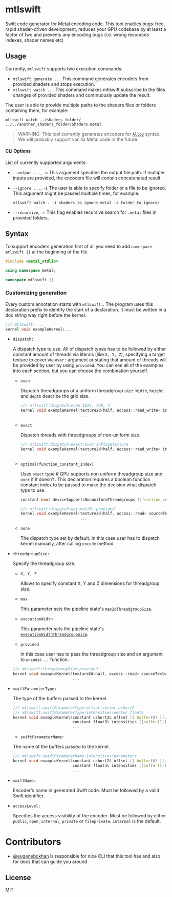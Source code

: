 # mtlswift

Swift code generator for Metal encoding code. This tool enables bugs-free, rapid shader-driven development, reduces your GPU codebase by at least a factor of two and prevents any encoding bugs (i.e. wrong resources indexes, shader names etc)

## Usage

Currently, `mtlswift` supports two execution commands:
* `mtlswift generate ...`
  This command generates encoders from provided shaders and stops execution.
* `mtlswift watch ...`
  This command makes mtlswift subscribe to the files changes of provided shaders and continuously update the result.

The user is able to provide multiple paths to the shaders files or folders containing them, for example:
```Shell
mtlswift watch ../shaders_folder/ ../../another_shaders_folder/Shaders.metal
```

> WARNING: This tool currently generates encoders for [`Alloy`](https://github.com/s1ddok/Alloy) syntax. We will probably support vanilla Metal code in the future.

#### CLI Options

List of currently supported arguments:
* `--output ...`, `-o`
  This argument specifies the output file path. If multiple inputs are provided, the encoders file will contain concatenated result.

* `--ignore ...`, `-i`
  The user is able to specify folder or a file to be ignored. This argument might be passed multiple times, for example:
  ```Shell
  mtlswift watch . -i shaders_to_ignore.metal -i folder_to_ignore/
  ```
* `--recursive`, `-r`
  This flag enables recursive search for `.metal` files in provided folders.

## Syntax

To support encoders generation first of all you need to add `namespace mtlswift {}` at the beginning of the file.

```C++
#include <metal_stdlib>

using namespace metal;

namespace mtlswift {}
```

### Customizing generation

Every custom annotation starts with `mtlswift:`. The program uses this declaration prefix to identify the start of a declaration. It must be written in a doc string way right before the kernel.
  
  ```C++
  /// mtlswift: ...
  kernel void exampleKernel(...
  ```

* `dispatch:`

  A dispatch type to use. All of dispatch types has to be followed by either constant amount of threads via literals (like `X, Y, Z`), specifying a target texture to cover via `over:` argument or stating that amount of threads will be provided by user by using `provided`. You can see all of the examples into each section, but you can choose the combination yourself.

  * `even`

    Dispatch threadgroups of a uniform threadgroup size. `Width`, `height` and `depth` describe the grid size.
    
    ```C++
    /// mtlswift:dispatch:even:1024, 768, 1
    kernel void exampleKernel(texture2d<half, access::read_write> inPlaceTexture [[ texture(0) ]],
                              ...
    ```

  * `exact`

    Dispatch threads with threadgroups of non-uniform size. 
    
    ```C++
    /// mtlswift:dispatch:exact:over:inPlaceTexture
    kernel void exampleKernel(texture2d<half, access::read_write> inPlaceTexture [[ texture(0) ]],
                              ...
    ```

  * `optimal(function_constant_index)`
    
    Uses `exact` type if GPU supports non uniform threadgroup size and `over` if it doesn't. This declaration requires a boolean function constant index to be passed to make the decision what dispatch type to use.
    
    ```C++
    constant bool deviceSupportsNonuniformThreadgroups [[function_constant(0)]];

    /// mtlswift:dispatch:optimal(0):provided
    kernel void exampleKernel(texture2d<half, access::read> sourceTexture [[ texture(0) ]],
                              ...
    ```
    
  * `none`
  
    The dispatch type set by default. In this case user has to dispatch kernel manually, after calling `encode` method

* `threadgroupSize:`

  Specify the threadgroup size.
  
  * `X, Y, Z`
  
    Allows to specify constant X, Y and Z dimensions for threadgroup size.
    
  * `max`
  
    This parameter sets the pipeline state's [`max2dThreadgroupSize`](https://github.com/s1ddok/Alloy/blob/b82aa3fde347a81eef9551be7ffc28eec2b93bca/Alloy/MTLComputePipelineState%2BThreads.swift#L24).
    
  * `executionWidth`
  
    This parameter sets the pipeline state's [`executionWidthThreadgroupSize`](https://github.com/s1ddok/Alloy/blob/b82aa3fde347a81eef9551be7ffc28eec2b93bca/Alloy/MTLComputePipelineState%2BThreads.swift#L12).
    
  * `provided`
  
    In this case user has to pass the threadgroup size and an argument to `encode(...` function.

  ```C++
  /// mtlswift:threadgroupSize:provided
  kernel void exampleKernel(texture2d<half, access::read> sourceTexture [[ texture(0) ]],
                            ...
  ```

* `swiftParameterType:`

  The type of the buffers passed to the kernel.

  ```C++
  /// mtlswift:swiftParameterType:offset:vector_ushort2
  /// mtlswift:swiftParameterType:intensities:vector_float3
  kernel void exampleKernel(constant ushort2& offset [[ buffer(0) ]],
                            constant float3& intensities [[buffer(1)]],
                            ...
  ```
  * `swiftParameterName:`

  The name of the buffers passed to the kernel.

  ```C++
  /// mtlswift:swiftParameterName:intensities:parameters
  kernel void exampleKernel(constant ushort2& offset [[ buffer(0) ]],
                            constant float3& intensities [[buffer(1)]],
                            ...
  ```
* `swiftName:`

   Encoder's name in generated Swift code. Must be followed by a valid Swift identifier.
   
* `accessLevel:`

   Specifies the access visibility of the encoder. Must be followed by either `public`, `open`, `internal`, `private` or `fileprivate`. `internal` is the default.

# Contributors 

* [@eugenebokhan](https://github.com/eugenebokhan) is responsible for nice CLI that this tool has and also for docs that can guide you around

## License

 MIT
